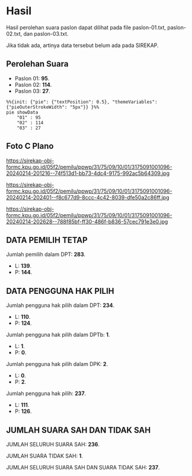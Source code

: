 # Hasil

Hasil perolehan suara paslon dapat dilihat pada file paslon-01.txt, paslon-02.txt, dan paslon-03.txt.

Jika tidak ada, artinya data tersebut belum ada pada SIREKAP.

## Perolehan Suara

 * Paslon 01: **95**.
 * Paslon 02: **114**.
 * Paslon 03: **27**.

```mermaid
%%{init: {"pie": {"textPosition": 0.5}, "themeVariables": {"pieOuterStrokeWidth": "5px"}} }%%
pie showData
    "01" : 95
    "02" : 114
    "03" : 27
```
## Foto C Plano

https://sirekap-obj-formc.kpu.go.id/05f2/pemilu/ppwp/31/75/09/10/01/3175091001096-20240214-201216--74f513d1-bb73-4dc4-9175-992ac5b64309.jpg

https://sirekap-obj-formc.kpu.go.id/05f2/pemilu/ppwp/31/75/09/10/01/3175091001096-20240214-202401--f8c677d9-8ccc-4c42-8039-dfe50a2c86ff.jpg

https://sirekap-obj-formc.kpu.go.id/05f2/pemilu/ppwp/31/75/09/10/01/3175091001096-20240214-202628--788f85bf-ff30-486f-b836-57cec791e3e0.jpg

## DATA PEMILIH TETAP

Jumlah pemilih dalam DPT: **283**.
 * L: **139**.
 * P: **144**.

## DATA PENGGUNA HAK PILIH

Jumlah pengguna hak pilih dalam DPT: **234**.
 * L: **110**.
 * P: **124**.

Jumlah pengguna hak pilih dalam DPTb: **1**.
 * L: **1**.
 * P: **0**.

Jumlah pengguna hak pilih dalam DPK: **2**.
 * L: **0**.
 * P: **2**.

Jumlah pengguna hak pilih: **237**.
 * L: **111**.
 * P: **126**.

## JUMLAH SUARA SAH DAN TIDAK SAH

JUMLAH SELURUH SUARA SAH: **236**.

JUMLAH SUARA TIDAK SAH: **1**.

JUMLAH SELURUH SUARA SAH DAN SUARA TIDAK SAH: **237**.
